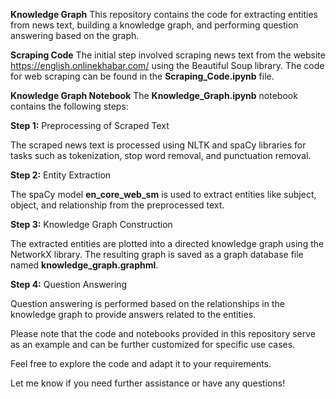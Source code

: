 ****Knowledge Graph****
This repository contains the code for extracting entities from news text, building a knowledge graph, and performing question answering based on the graph.

**Scraping Code**
The initial step involved scraping news text from the website https://english.onlinekhabar.com/ using the Beautiful Soup library. The code for web scraping can be found in the **Scraping_Code.ipynb** file.

**Knowledge Graph Notebook**
The **Knowledge_Graph.ipynb** notebook contains the following steps:

**Step 1:** Preprocessing of Scraped Text

The scraped news text is processed using NLTK and spaCy libraries for tasks such as tokenization, stop word removal, and punctuation removal.

**Step 2:** Entity Extraction

The spaCy model **en_core_web_sm** is used to extract entities like subject, object, and relationship from the preprocessed text.

**Step 3:** Knowledge Graph Construction

The extracted entities are plotted into a directed knowledge graph using the NetworkX library. The resulting graph is saved as a graph database file named **knowledge_graph.graphml**.

**Step 4:** Question Answering

Question answering is performed based on the relationships in the knowledge graph to provide answers related to the entities.

Please note that the code and notebooks provided in this repository serve as an example and can be further customized for specific use cases.

Feel free to explore the code and adapt it to your requirements.

Let me know if you need further assistance or have any questions!




